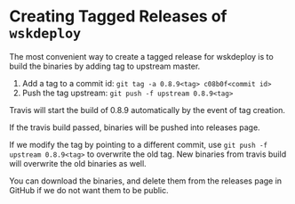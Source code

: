 # Creating Tagged Releases of ```wskdeploy```

The most convenient way to create a tagged release for wskdeploy is to build the binaries by adding tag to upstream master.


1. Add a tag to a commit id: ```git tag -a 0.8.9<tag> c08b0f<commit id>```
2. Push the tag upstream: ```git push -f upstream 0.8.9<tag>```

Travis will start the build of 0.8.9 automatically by the event of tag creation.

If the travis build passed, binaries will be pushed into releases page.

If we modify the tag by pointing to a different commit, use ```git push -f upstream 0.8.9<tag>``` to overwrite the old tag. New binaries from travis build will overwrite the old binaries as well.

You can download the binaries, and delete them from the releases page in GitHub if we do not want them to be public.
